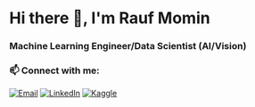 <h1 align="left">Hi there 👋, I'm Rauf Momin</h1>
<h3 align="left">Machine Learning Engineer/Data Scientist (AI/Vision) </h3>

<h3 align="left">📫 Connect with me:</h3>
    <p align="left">
        <a href="mailto:raufmomin26@gmail.com"
        ><img
            title="Email"
            src="https://img.shields.io/badge/Gmail-D14836?style=for-the-badge&logo=gmail&logoColor=white"
        /></a>
        <a href="https://www.linkedin.com/in/raufmomin/"
        ><img
            title="LinkedIn"
            src="https://img.shields.io/badge/LinkedIn-0077B5?style=for-the-badge&logo=linkedin&logoColor=white"
        /></a>
        <a href="https://www.kaggle.com/raufmomin"
        ><img
            title="Kaggle"
            src="https://img.shields.io/badge/Kaggle-20BEFF?style=for-the-badge&logo=kaggle&logoColor=fff"
        /></a>
    </p>
</p>

<!--
**raufmomin/raufmomin** is a ✨ _special_ ✨ repository because its `README.md` (this file) appears on your GitHub profile.

Here are some ideas to get you started:

- 🔭 I’m currently working on ...
- 🌱 I’m currently learning ...
- 👯 I’m looking to collaborate on ...
- 🤔 I’m looking for help with ...
- 💬 Ask me about ...
- 📫 How to reach me: ...
- 😄 Pronouns: ...
- ⚡ Fun fact: ...
-->

